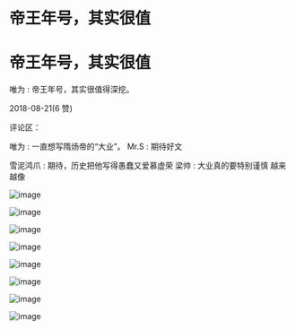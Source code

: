 # 帝王年号，其实很值

# 帝王年号，其实很值

唯为 : 帝王年号，其实很值得深挖。

2018-08-21(6 赞)

评论区：

唯为 : 一直想写隋炀帝的“大业”。 Mr.S : 期待好文

雪泥鸿爪 : 期待，历史把他写得愚蠢又爱慕虚荣 梁帅 : 大业真的要特别谨慎 越来越像

![image](img/Image_355.png)

![image](img/Image_356.png)

![image](img/Image_357.png)

![image](img/Image_358.png)

![image](img/Image_359.png)

![image](img/Image_360.png)

![image](img/Image_361.png)

![image](img/Image_362.png)
